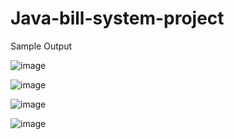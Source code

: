 # Java-bill-system-project



Sample Output



![image](https://user-images.githubusercontent.com/82379566/155836489-3dfb578f-e111-4481-8607-d7001068d5c4.png)







![image](https://user-images.githubusercontent.com/82379566/155836505-4c3be952-b64c-46f5-a21f-434be39bb4f4.png)









![image](https://user-images.githubusercontent.com/82379566/155836507-485842cc-8754-4fb1-ad17-81854b3b1b46.png)











![image](https://user-images.githubusercontent.com/82379566/155836516-500677f1-e2f2-4ab6-b429-b54e3d07fe3d.png)







